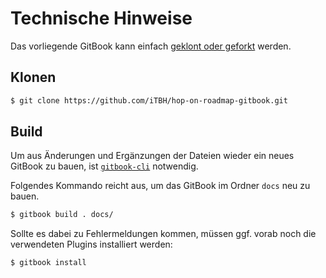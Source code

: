 # Technische Hinweise

Das vorliegende GitBook kann einfach [geklont oder geforkt](https://github.com/iTBH/hop-on-roadmap-gitbook) werden.

## Klonen

```bash
$ git clone https://github.com/iTBH/hop-on-roadmap-gitbook.git
```

## Build

Um aus Änderungen und Ergänzungen der Dateien wieder ein neues GitBook zu bauen, ist [`gitbook-cli`](https://www.npmjs.com/package/gitbook-cli) notwendig.

Folgendes Kommando reicht aus, um das GitBook im Ordner `docs` neu zu bauen.

```bash
$ gitbook build . docs/
```

Sollte es dabei zu Fehlermeldungen kommen, müssen ggf. vorab noch die verwendeten Plugins installiert werden:

```bash
$ gitbook install
```
